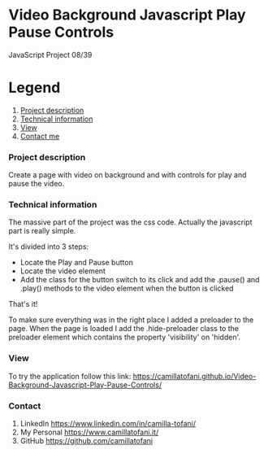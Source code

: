 # Video Background Javascript Play Pause Controls 
JavaScript Project 08/39

# Legend
1. [Project description](#description)
2. [Technical information](#technical)
3. [View](#view)
4. [Contact me](#contact)


### Project description
<a name="description"></a>

Create a page with video on background and with controls for play and pause the video.


### Technical information
<a name="technical"></a>

The massive part of the project was the css code.
Actually the javascript part is really simple.

It's divided into 3 steps:
- Locate the Play and Pause button
- Locate the video element
- Add the class for the button switch to its click and add the .pause() and .play() methods to the video element when the button is clicked

That's it!

To make sure everything was in the right place I added a preloader to the page.
When the page is loaded I add the .hide-preloader class to the preloader element which contains the property 'visibility' on 'hidden'.

### View
<a name="view"></a>

To try the application follow this link: https://camillatofani.github.io/Video-Background-Javascript-Play-Pause-Controls/


### Contact
<a name="contact"></a>

1. LinkedIn https://www.linkedin.com/in/camilla-tofani/
2. My Personal https://www.camillatofani.it/
3. GitHub https://github.com/camillatofani
